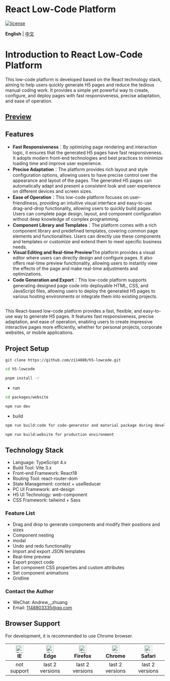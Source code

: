 # React Low-Code Platform

[![license](https://img.shields.io/github/license/z114880/h5-lowcode.svg)](LICENSE)

**English** | [中文](./README.md)


# Introduction to React Low-Code Platform


This low-code platform is developed based on the React technology stack, aiming to help users quickly generate H5 pages and reduce the tedious manual coding work. It provides a simple yet powerful way to create, configure, and deploy pages with fast responsiveness, precise adaptation, and ease of operation.

## [Preview](https://funet.top)

## Features

- **Fast Responsiveness**：By optimizing page rendering and interaction logic, it ensures that the generated H5 pages have fast responsiveness. It adopts modern front-end technologies and best practices to minimize loading time and improve user experience.
- **Precise Adaptation**：The platform provides rich layout and style configuration options, allowing users to have precise control over the appearance and layout of the pages. The generated H5 pages can automatically adapt and present a consistent look and user experience on different devices and screen sizes.
- **Ease of Operation**：This low-code platform focuses on user-friendliness, providing an intuitive visual interface and easy-to-use drag-and-drop functionality, allowing users to quickly build pages. Users can complete page design, layout, and component configuration without deep knowledge of complex programming.
- **Component Library and Templates**：The platform comes with a rich component library and predefined templates, covering common page elements and functionalities. Users can directly use these components and templates or customize and extend them to meet specific business needs.
- **Visual Editing and Real-time Preview**The platform provides a visual editor where users can directly design and configure pages. It also offers real-time preview functionality, allowing users to instantly view the effects of the page and make real-time adjustments and optimizations.
- **Code Generation and Export**：This low-code platform supports generating designed page code into deployable HTML, CSS, and JavaScript files, allowing users to deploy the generated H5 pages to various hosting environments or integrate them into existing projects.

##

This React-based low-code platform provides a fast, flexible, and easy-to-use way to generate H5 pages. It features fast responsiveness, precise adaptation, and ease of operation, enabling users to create impressive interactive pages more efficiently, whether for personal projects, corporate websites, or mobile applications.

## Project Setup

```shell
git clone https://github.com/z114880/h5-lowcode.git
```

```bash
cd h5-lowcode

pnpm install -r
```

- run

```bash
cd packages/website

npm run dev
```

- build

```bash
npm run build:code for code-generator and material package during development

npm run build:website for production environment
```

## Technology Stack

- Language: TypeScript 4.x
- Build Tool: Vite 3.x
- Front-end Framework: React18
- Routing Tool: react-router-dom
- State Management: context + useReducer
- PC UI Framework: ant-design
- H5 UI Technology: web-component
- CSS Framework: tailwind + Sass

### Feature List

- Drag and drop to generate components and modify their positions and sizes
- Component nesting
- modal
- Undo and redo functionality
- Import and export JSON templates
- Real-time preview
- Export project code
- Set component CSS properties and custom attributes
- Set component animations
- Gridline 


### Contact the Author

- WeChat: Andrew__zhuang
- Email: 1148803335@qq.com

## Browser Support

For development, it is recommended to use Chrome browser.

| [<img src="https://raw.githubusercontent.com/alrra/browser-logos/master/src/edge/edge_48x48.png" alt=" Edge" width="24px" height="24px" />](http://godban.github.io/browsers-support-badges/)</br>IE | [<img src="https://raw.githubusercontent.com/alrra/browser-logos/master/src/edge/edge_48x48.png" alt=" Edge" width="24px" height="24px" />](http://godban.github.io/browsers-support-badges/)</br>Edge | [<img src="https://raw.githubusercontent.com/alrra/browser-logos/master/src/firefox/firefox_48x48.png" alt="Firefox" width="24px" height="24px" />](http://godban.github.io/browsers-support-badges/)</br>Firefox | [<img src="https://raw.githubusercontent.com/alrra/browser-logos/master/src/chrome/chrome_48x48.png" alt="Chrome" width="24px" height="24px" />](http://godban.github.io/browsers-support-badges/)</br>Chrome | [<img src="https://raw.githubusercontent.com/alrra/browser-logos/master/src/safari/safari_48x48.png" alt="Safari" width="24px" height="24px" />](http://godban.github.io/browsers-support-badges/)</br>Safari |
| :-: | :-: | :-: | :-: | :-: |
| not support | last 2 versions | last 2 versions | last 2 versions | last 2 versions |


